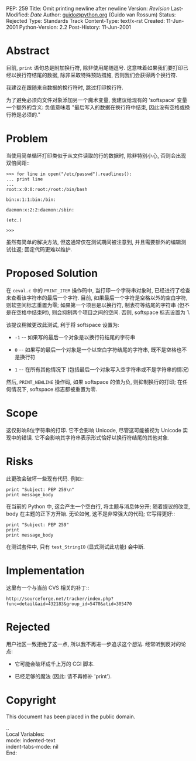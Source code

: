
PEP: 259
Title: Omit printing newline after newline
Version: $Revision$
Last-Modified: $Date$
Author: guido@python.org (Guido van Rossum)
Status: Rejected
Type: Standards Track
Content-Type: text/x-rst
Created: 11-Jun-2001
Python-Version: 2.2
Post-History: 11-Jun-2001


Abstract
========

目前, ``print`` 语句总是附加换行符, 除非使用尾随逗号.
这意味着如果我们要打印已经以换行符结尾的数据,
除非采取特殊预防措施, 否则我们会获得两个换行符.

我建议在跟随来自数据的换行符时, 跳过打印换行符.

为了避免必须向文件对象添加另一个魔术变量, 我建议给现有的 'softspace' 变量一个额外的含义:
负值意味着 "最后写入的数据在换行符中结束, 因此没有空格或换行符是必须的."


Problem
=======

当使用简单循环打印类似于从文件读取的行的数据时,
除非特别小心, 否则会出现双倍间距::

    >>> for line in open("/etc/passwd").readlines():
    ... print line
    ...
    root:x:0:0:root:/root:/bin/bash

    bin:x:1:1:bin:/bin:

    daemon:x:2:2:daemon:/sbin:

    (etc.)

    >>>

虽然有简单的解决方法, 但这通常仅在测试期间被注意到,
并且需要额外的编辑测试往返; 固定代码更难以维护.


Proposed Solution
=================

在 ``ceval.c`` 中的 ``PRINT_ITEM`` 操作码中, 当打印一个字符串对象时,
已经进行了检查来查看该字符串的最后一个字符. 目前,
如果最后一个字符是空格以外的空白字符, 则软空间标志重置为零;
如果第一个项目是以换行符, 制表符等结尾的字符串 (但不是在空格中结束时),
则会抑制两个项目之间的空间. 否则, softspace 标志设置为 1.

该提议稍微更改此测试, 利于将 softspace 设置为:

- ``-1`` -- 如果写的最后一个对象是以换行符结尾的字符串

- ``0`` -- 如果写的最后一个对象是一个以空白字符结尾的字符串, 既不是空格也不是换行符

- ``1`` -- 在所有其他情况下 (包括最后一个对象写入空字符串或不是字符串的情况)

然后, ``PRINT_NEWLINE`` 操作码, 如果 softspace 的值为负, 则抑制换行的打印;
在任何情况下, softspace 标志都被重置为零.


Scope
=====

这仅影响8位字符串的打印. 它不会影响 Unicode,
尽管这可能被视为 Unicode 实现中的错误.
它不会影响其字符串表示形式恰好以换行符结尾的其他对象.


Risks
=====

此更改会破坏一些现有代码. 例如::

    print "Subject: PEP 259\n"
    print message_body

在当前的 Python 中, 这会产生一个空白行, 将主题与消息体分开;
随着提议的改变, body 在主题的正下方开始. 无论如何, 这不是非常强大的代码;
它写得更好::

    print "Subject: PEP 259"
    print
    print message_body

在测试套件中, 只有 ``test_StringIO`` (显式测试此功能) 会中断.


Implementation
==============

这里有一个与当前 CVS 相关的补丁::

    http://sourceforge.net/tracker/index.php?func=detail&aid=432183&group_id=5470&atid=305470


Rejected
========

用户社区一致拒绝了这一点, 所以我不再进一步追求这个想法.
经常听到反对的论点:

- 它可能会破坏成千上万的 CGI 脚本.

- 已经足够的魔法 (因此: 请不再修补 'print').


Copyright
=========

This document has been placed in the public domain.


..  
  Local Variables:  
  mode: indented-text  
  indent-tabs-mode: nil  
  End:  

